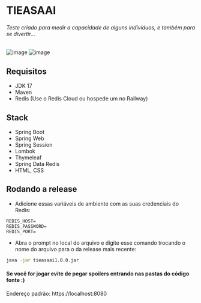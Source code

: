 # TIEASAAI
###### Teste criado para medir a capacidade de alguns indivíduos, e também para se divertir...

![image](https://github.com/marcosguimaraest/tieasaai/assets/86073233/387bb1f4-14f2-4a01-bc25-1a5f7745a705)
![image](https://github.com/marcosguimaraest/tieasaai/assets/86073233/d396bba0-71c6-4b03-978c-b097b4ef1d59)

## Requisitos
- JDK 17
- Maven
- Redis (Use o Redis Cloud ou hospede um no Railway)

## Stack

- Spring Boot
- Spring Web
- Spring Session
- Lombok
- Thymeleaf
- Spring Data Redis
- HTML, CSS

## Rodando a release

- Adicione essas variáveis de ambiente com as suas credenciais do Redis:

```env
REDIS_HOST=
REDIS_PASSWORD=
REDIS_PORT=
```

- Abra o prompt no local do arquivo e digite esse comando trocando o nome do arquivo para o da release mais recente:

```bash
java -jar tieasaai1.0.0.jar
```

#### Se você for jogar evite de pegar spoilers entrando nas pastas do código fonte :) 
Endereço padrão: https://localhost:8080


